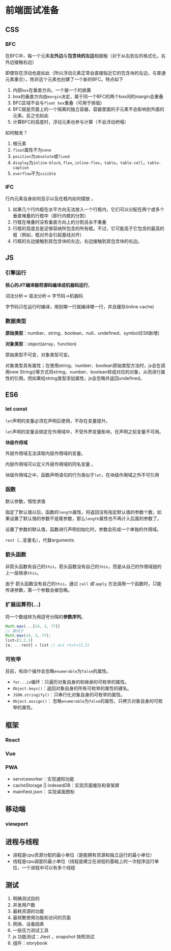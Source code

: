 # 前端面试准备

## CSS

### BFC

在BFC中，每一个元素**左外边**与**包含块的左边**相接触（对于从右到左的格式化，右外边接触右边）

即使存在浮动也是如此（所以浮动元素正常会直接贴近它的包含块的左边，与普通元素重合），除非这个元素也创建了一个新的BFC。特点如下

1. 内部`box`在垂直方向，一个接一个的放置
2. box的垂直方向由`margin`决定，属于同一个BFC的两个box间的margin会重叠
3. BFC区域不会与`float box`重叠（可用于排版)
4. BFC就是页面上的一个隔离的独立容器，容器里面的子元素不会影响到外面的元素。反之也如此
5. 计算BFC的高度时，浮动元素也参与计算（不会浮动坍塌）

如何触发？

1. 根元素
2. `float`属性不为`none`
3. `position`为`absolute`或`fixed`
4. `display`为`inline-block`, `flex`, `inline-flex`，`table`，`table-cell`，`table-caption`
5. `overflow`不为`visible`

### IFC

行内元素自身如何显示以及在框内如何摆放 。

1. 如果几个行内框在水平方向无法放入一个行框内，它们可以分配在两个或多个垂直堆叠的行框中（即行内框的分割）
2. 行框在堆叠时没有垂直方向上的分割且永不重叠
3. 行框的高度总是足够容纳所包含的所有框。不过，它可能高于它包含的最高的框（例如，框对齐会引起基线对齐）
4. 行框的左边接触到其包含块的左边，右边接触到其包含块的右边。


## JS

### 引擎运行

**核心的JIT编译器将源码编译成机器码运行**。

词法分析-> 语法分析-> 字节码->机器码

字节码只在运行时编译，用到哪一行就编译哪一行，并且缓存(inline cache)

### 数据类型

**原始类型**：number、string、boolean、null、undefined、symbol(ES6新增)

**对象类型**：object(array，function)

原始类型不可变，对象类型可变。

对象类型具有属性；在使用string、number、boolean原始类型方法时，js会在调用new String()等方式将string、number、boolean转成对应的对象，从而进行属性的引用。但如果给string类型添加属性，js会忽略并返回undefined。


## ES6

### let const

`let`声明的变量必须在声明后使用，不存在变量提升。

`let`声明的变量会绑定在作用域中，不受外界变量影响，在声明之前变量不可用。

**块级作用域**

外层作用域无法读取内层作用域的变量。

内层作用域可以定义外层作用域的同名变量 。

块级作用域之中，函数声明语句的行为类似于`let`，在块级作用域之外不可引用 

### 函数

默认参数，惰性求值

指定了默认值以后，函数的`length`属性，将返回没有指定默认值的参数个数，如果设置了默认值的参数不是尾参数，那么`length`属性也不再计入后面的参数了。

设置了参数的默认值，函数进行声明初始化时，参数会形成一个单独的作用域。

`rest`（...变量名），代替arguments

### 箭头函数

非箭头函数有自己的`this`，箭头函数没有自己的`this`，而是从自己的作用域链的上一层继承`this`。

由于 箭头函数没有自己的`this`，通过 `call` *或* `apply` 方法调用一个函数时，只能传递参数，第一个参数会被忽略。

### 扩展运算符(...)

将一个数组转为用逗号分隔的**参数序列**。

```javascript
Math.max(...[14, 3, 77])
// 等同于
Math.max(14, 3, 77);
list=[1,2,3]
[a, ...rest] = list // a=1 rest=[2,3]
```

### 可枚举

目前，有四个操作会忽略`enumerable`为`false`的属性。

+ `for...in`循环：只遍历对象自身的和继承的可枚举的属性。
+ `Object.keys()`：返回对象自身的所有可枚举的属性的键名。
+ `JSON.stringify()`：只串行化对象自身的可枚举的属性。
+ `Object.assign()`： 忽略`enumerable`为`false`的属性，只拷贝对象自身的可枚举的属性。

## 框架

### React
### Vue
### PWA

+ serviceworker：实现通知功能
+ cacheStorage || indexedDB：实现页面缓存和骨架屏
+ mainfiest.json： 实现桌面图标

## 移动端

### viewport


## 进程与线程

+ 进程是cpu资源分配的最小单位（是能拥有资源和独立运行的最小单位）
+ 线程是cpu调度的最小单位（线程是建立在进程的基础上的一次程序运行单位，一个进程中可以有多个线程

## 测试

1. 明确测试目的
2. 并发用户数
3. 最耗资源的功能
4. 最频繁使用功能和访问的页面
5. 网络、设备因素
6. 一些压力测试工具
7. js 功能测试：Jtest ，snapshot 快照测试
8. 组件：storybook






